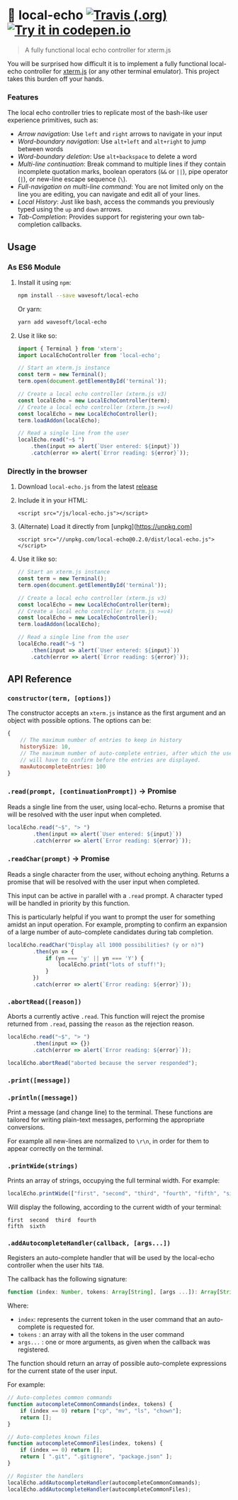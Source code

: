 # 📢 local-echo [![Travis (.org)](https://img.shields.io/travis/wavesoft/local-echo.svg)](https://travis-ci.org/wavesoft/local-echo) [![Try it in codepen.io](https://img.shields.io/badge/Try%20it-codepen.io-blue.svg)](https://codepen.io/anon/pen/qMYjGZ?editors=0010)


> A fully functional local echo controller for xterm.js

You will be surprised how difficult it is to implement a fully functional local-echo controller for [xterm.js](https://github.com/xtermjs/xterm.js) (or any other terminal emulator). This project takes this burden off your hands.

### Features

The local echo controller tries to replicate most of the bash-like user experience primitives, such as:

- _Arrow navigation_: Use `left` and `right` arrows to navigate in your input
- _Word-boundary navigation_: Use `alt+left` and `alt+right` to jump between words
- _Word-boundary deletion_: Use `alt+backspace` to delete a word
- _Multi-line continuation_: Break command to multiple lines if they contain incomplete quotation marks, boolean operators (`&&` or `||`), pipe operator (`|`), or new-line escape sequence (`\`).
- _Full-navigation on multi-line command_: You are not limited only on the line you are editing, you can navigate and edit all of your lines.
- _Local History_: Just like bash, access the commands you previously typed using the `up` and `down` arrows.
- _Tab-Completion_: Provides support for registering your own tab-completion callbacks.

## Usage

### As ES6 Module

1. Install it using `npm`:

    ```sh
    npm install --save wavesoft/local-echo
    ```

    Or yarn:

    ```sh
    yarn add wavesoft/local-echo
    ```

2. Use it like so:

    ```js
    import { Terminal } from 'xterm';
    import LocalEchoController from 'local-echo';

    // Start an xterm.js instance
    const term = new Terminal();
    term.open(document.getElementById('terminal'));

    // Create a local echo controller (xterm.js v3)
    const localEcho = new LocalEchoController(term);
    // Create a local echo controller (xterm.js >=v4)
    const localEcho = new LocalEchoController();
    term.loadAddon(localEcho);

    // Read a single line from the user
    localEcho.read("~$ ")
        .then(input => alert(`User entered: ${input}`))
        .catch(error => alert(`Error reading: ${error}`));
    ```

### Directly in the browser

1. Download `local-echo.js` from the latest [release](/wavesoft/local-echo/releases)
2. Include it in your HTML:

    ```
    <script src="/js/local-echo.js"></script>
    ```
    
3. (Alternate) Load it directly from [unpkg](https://unpkg.com]

    ```
    <script src="//unpkg.com/local-echo@0.2.0/dist/local-echo.js"></script>
    ```

4. Use it like so:

    ```js
    // Start an xterm.js instance
    const term = new Terminal();
    term.open(document.getElementById('terminal'));

    // Create a local echo controller (xterm.js v3)
    const localEcho = new LocalEchoController(term);
    // Create a local echo controller (xterm.js >=v4)
    const localEcho = new LocalEchoController();
    term.loadAddon(localEcho);

    // Read a single line from the user
    localEcho.read("~$ ")
        .then(input => alert(`User entered: ${input}`))
        .catch(error => alert(`Error reading: ${error}`));
    ```

## API Reference

### `constructor(term, [options])`

The constructor accepts an `xterm.js` instance as the first argument and an object with possible options. The options can be:

```js
{
    // The maximum number of entries to keep in history
    historySize: 10,
    // The maximum number of auto-complete entries, after which the user
    // will have to confirm before the entries are displayed.
    maxAutocompleteEntries: 100
}
```

### `.read(prompt, [continuationPrompt])` -> Promise

Reads a single line from the user, using local-echo. Returns a promise that will be resolved with the user input when completed.

```js
localEcho.read("~$", "> ")
        .then(input => alert(`User entered: ${input}`))
        .catch(error => alert(`Error reading: ${error}`));
```

### `.readChar(prompt)` -> Promise

Reads a single character from the user, without echoing anything. Returns a promise that will be resolved with the user input when completed.

This input can be active in parallel with a `.read` prompt. A character typed will be handled in priority by this function.

This is particularly helpful if you want to prompt the user for something amidst an input operation. For example, prompting to confirm an expansion of a large number of auto-complete candidates during tab completion.

```js
localEcho.readChar("Display all 1000 possibilities? (y or n)")
        .then(yn => {
            if (yn === 'y' || yn === 'Y') {
                localEcho.print("lots of stuff!");
            }
        })
        .catch(error => alert(`Error reading: ${error}`));
```

### `.abortRead([reason])`

Aborts a currently active `.read`. This function will reject the promise returned from `.read`, passing the `reason` as the rejection reason.

```js
localEcho.read("~$", "> ")
        .then(input => {})
        .catch(error => alert(`Error reading: ${error}`));

localEcho.abortRead("aborted because the server responded");
```

### `.print([message])`
### `.println([message])`

Print a message (and change line) to the terminal. These functions are tailored for writing plain-text messages, performing the appropriate conversions.

For example all new-lines are normalized to `\r\n`, in order for them to appear correctly on the terminal.

### `.printWide(strings)`

Prints an array of strings, occupying the full terminal width. For example:

```js
localEcho.printWide(["first", "second", "third", "fourth", "fifth", "sixth"]);
```

Will display the following, according to the current width of your terminal:

```
first  second  third  fourth
fifth  sixth
```

### `.addAutocompleteHandler(callback, [args...])`

Registers an auto-complete handler that will be used by the local-echo controller when the user hits `TAB`.

The callback has the following signature:

```js
function (index: Number, tokens: Array[String], [args ...]): Array[String] 
```

Where:

* `index`: represents the current token in the user command that an auto-complete is requested for.
* `tokens` : an array with all the tokens in the user command
* `args...` : one or more arguments, as given when the callback was registered.

The function should return an array of possible auto-complete expressions for the current state of the user input.

For example:

```js
// Auto-completes common commands
function autocompleteCommonCommands(index, tokens) {
    if (index == 0) return ["cp", "mv", "ls", "chown"];
    return [];
}

// Auto-completes known files
function autocompleteCommonFiles(index, tokens) {
    if (index == 0) return [];
    return [ ".git", ".gitignore", "package.json" ];
}

// Register the handlers
localEcho.addAutocompleteHandler(autocompleteCommonCommands);
localEcho.addAutocompleteHandler(autocompleteCommonFiles);
```

